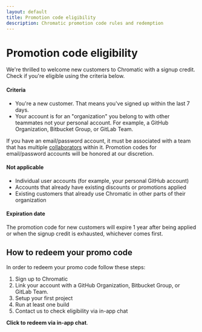 ```yaml
---
layout: default
title: Promotion code eligibility
description: Chromatic promotion code rules and redemption
---
```


# Promotion code eligibility

We're thrilled to welcome new customers to Chromatic with a signup credit. Check if you're eligible using the criteria below.

#### Criteria

- You're a new customer. That means you've signed up within the last 7 days.
- Your account is for an "organization" you belong to with other teammates not your personal account. For example, a GitHub Organization, Bitbucket Group, or GitLab Team.

<div class="aside">

If you have an email/password account, it must be associated with a team that has multiple [collaborators](collaborators) within it. Promotion codes for email/password accounts will be honored at our discretion.

</div>

#### Not applicable

- Individual user accounts (for example, your personal GitHub account)
- Accounts that already have existing discounts or promotions applied
- Existing customers that already use Chromatic in other parts of their organization

#### Expiration date

The promotion code for new customers will expire 1 year after being applied or when the signup credit is exhausted, whichever comes first.

## How to redeem your promo code

In order to redeem your promo code follow these steps:

1. Sign up to Chromatic
2. Link your account with a GitHub Organization, Bitbucket Group, or GitLab Team.
3. Setup your first project
4. Run at least one build
5. Contact us to check eligibility via in-app chat

<a class="intercom-promotion-code-qualification-bot"><b>Click to redeem via in-app chat</b></a>.
